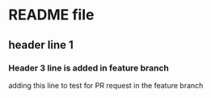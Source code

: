 # README file
## header line 1
### Header 3 line is added in feature branch
adding this line to test for PR request in the feature 
branch 